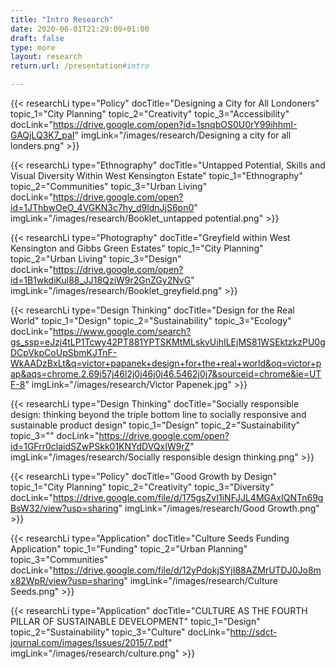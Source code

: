 ```yaml
---
title: "Intro Research"
date: 2020-06-01T21:29:09+01:00
draft: false
type: more 
layout: research
return.url: /presentation#intro

---
```


{{< researchLi 
type="Policy" 
docTitle="Designing a City for All Londoners"
topic_1="City Planning"
topic_2="Creativity"
topic_3="Accessibility" 
docLink="https://drive.google.com/open?id=1snqbOS0U0rY99ihhmI-GAQjLQ3K7_paI"
imgLink="/images/research/Designing a city for all londers.png" >}}

{{< researchLi 
type="Ethnography" 
docTitle="Untapped Potential, Skills and Visual Diversity Within West Kensington Estate"
topic_1="Ethnography"
topic_2="Communities"
topic_3="Urban Living" 
docLink="https://drive.google.com/open?id=1JThbwOeO_4VGKN3c7hy_d9ldnJjS6pn0"
imgLink="/images/research/Booklet_untapped potential.png" >}}

{{< researchLi 
type="Photography" 
docTitle="Greyfield within West Kensington and Gibbs Green Estates"
topic_1="City Planning"
topic_2="Urban Living"
topic_3="Design" 
docLink="https://drive.google.com/open?id=1B1wkdiKul88_JJ18QziW9r2GnZGy2NvG"
imgLink="/images/research/Booklet_greyfield.png" >}}

{{< researchLi 
type="Design Thinking" 
docTitle="Design for the Real World"
topic_1="Design"
topic_2="Sustainability"
topic_3="Ecology" 
docLink="https://www.google.com/search?gs_ssp=eJzj4tLP1Tcwy42PT881YPTSKMtMLskvUihILEjMS81WSEktzkzPU0gDCpVkpCoUpSbmKJTnF-WkAADzBxLt&q=victor+papanek+design+for+the+real+world&oq=victor+pap&aqs=chrome.2.69i57j46l2j0j46j0j46.5462j0j7&sourceid=chrome&ie=UTF-8"
imgLink="/images/research/Victor Papenek.jpg" >}}

{{< researchLi 
type="Design Thinking" 
docTitle="Socially responsible design: thinking beyond the triple bottom line to socially responsive and sustainable product design"
topic_1="Design"
topic_2="Sustainability"
topic_3="" 
docLink="https://drive.google.com/open?id=1GFrr0claidSZwPSkk01KNYdDVQxIW9rZ"
imgLink="/images/research/Socially responsible design thinking.png" >}}

{{< researchLi 
type="Policy" 
docTitle="Good Growth by Design"
topic_1="City Planning"
topic_2="Creativity"
topic_3="Diversity" 
docLink="https://drive.google.com/file/d/175gsZvI1iNFJJL4MGAxIQNTn69gBsW32/view?usp=sharing"
imgLink="/images/research/Good Growth.png" >}}

{{< researchLi 
type="Application" 
docTitle="Culture Seeds Funding Application"
topic_1="Funding"
topic_2="Urban Planning"
topic_3="Communities" 
docLink="https://drive.google.com/file/d/12yPdokjSYjI88AZMrUTDJ0Jo8mx82WpR/view?usp=sharing"
imgLink="/images/research/Culture Seeds.png" >}}

{{< researchLi 
type="Application" 
docTitle="CULTURE AS THE FOURTH PILLAR
OF SUSTAINABLE DEVELOPMENT"
topic_1="Design"
topic_2="Sustainability"
topic_3="Culture" 
docLink="http://sdct-journal.com/images/Issues/2015/7.pdf"
imgLink="/images/research/culture.png" >}}